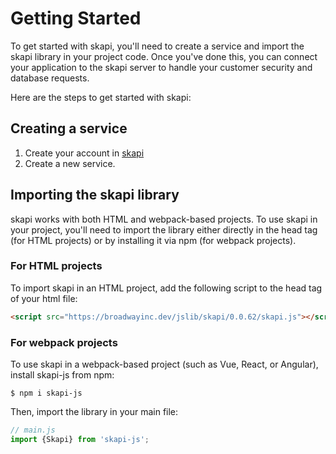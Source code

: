 # Getting Started

To get started with skapi, you'll need to create a service and import the skapi library in your project code. Once you've done this, you can connect your application to the skapi server to handle your customer security and database requests.

Here are the steps to get started with skapi:


## Creating a service

1. Create your account in [skapi](https://skapi.com)
2. Create a new service.


## Importing the skapi library

skapi works with both HTML and webpack-based projects. To use skapi in your project, you'll need to import the library either directly in the head tag (for HTML projects) or by installing it via npm (for webpack projects).

### For HTML projects

To import skapi in an HTML project, add the following script to the head tag of your html file:

``` html
<script src="https://broadwayinc.dev/jslib/skapi/0.0.62/skapi.js"></script>
```

### For webpack projects

To use skapi in a webpack-based project (such as Vue, React, or Angular), install skapi-js from npm:

```
$ npm i skapi-js
```

Then, import the library in your main file:

``` js
// main.js
import {Skapi} from 'skapi-js';
```